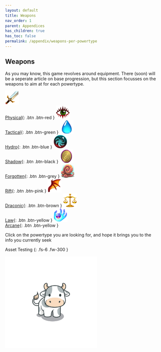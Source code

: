 ```yaml
---
layout: default
title: Weapons
nav_order: 1
parent: Appendices
has_children: true
has_toc: false
permalink: /appendix/weapons-per-powertype
---
```


## Weapons
As you may know, this game revolves around equipment.  There (soon) will be a seperate article on base progression, but this section focusses on the weapons to aim at for each powertype.

[<img src="/assets/images/physical.png" alt="Physical" width="45" height="45"> <br> Physical](/Appendix/weapons_per_powertype/Physical){: .btn .btn-red } [<img src="/assets/images/tactical.png" alt="Tactical" width="45" height="45"> <br> Tactical](/Appendix/weapons_per_powertype/Tactical){: .btn .btn-green } [<img src="/assets/images/hydro.png" alt="Hydro" width="45" height="45"> <br> Hydro](/Appendix/weapons_per_powertype/Hydro){: .btn .btn-blue } [<img src="/assets/images/shadow.png" alt="Shadow" width="45" height="45"> <br> Shadow](/Appendix/weapons_per_powertype/Shadow){: .btn .btn-black } [<img src="/assets/images/forgotten.png" alt="Forgotten" width="45" height="45"> <br> Forgotten](/Appendix/weapons_per_powertype/Forgotten){: .btn .btn-grey } [<img src="/assets/images/rift.png" alt="Rift" width="45" height="45"> <br> Rift](/Appendix/weapons_per_powertype/Rift){: .btn .btn-pink } [<img src="/assets/images/draconic.png" alt="Draconic" width="45" height="45"> <br> Draconic](/Appendix/weapons_per_powertype/Draconic){: .btn .btn-brown } [<img src="/assets/images/law.png" alt="Law" width="45" height="45"> <br> Law](/Appendix/weapons_per_powertype/Law){: .btn .btn-yellow }  [<img src="/assets/images/arcane.png" alt="Arcane" width="45" height="45"> <br> Arcane](/Appendix/weapons_per_powertype/Arcane){: .btn .btn-yellow }


Click on the powertype you are looking for, and hope it brings you to the info you currently seek



Asset Testing
{: .fs-6 .fw-300 }

<img src="/assets/images/Kuh.png" alt="Moo" width="300" height="300">
